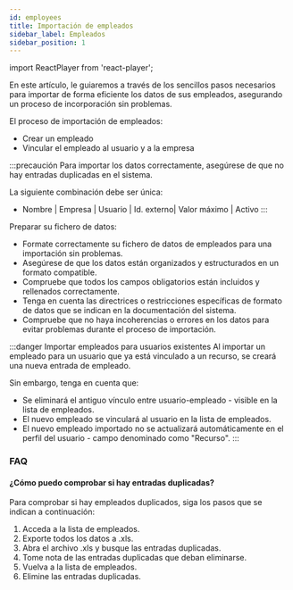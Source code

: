```yaml
---
id: employees  
title: Importación de empleados
sidebar_label: Empleados
sidebar_position: 1
---
```


import ReactPlayer from 'react-player';

En este artículo, le guiaremos a través de los sencillos pasos necesarios para importar de forma eficiente los datos de sus empleados, asegurando un proceso de incorporación sin problemas. 

El proceso de importación de empleados:
- Crear un empleado
- Vincular el empleado al usuario y a la empresa

<ReactPlayer controls muted url='/video/import-employee.mp4' />

:::precaución
Para importar los datos correctamente, asegúrese de que no hay entradas duplicadas en el sistema. 

La siguiente combinación debe ser única:
- Nombre | Empresa | Usuario | Id. externo| Valor máximo | Activo
:::

Preparar su fichero de datos:
- Formate correctamente su fichero de datos de empleados para una importación sin problemas.
- Asegúrese de que los datos están organizados y estructurados en un formato compatible.
- Compruebe que todos los campos obligatorios están incluidos y rellenados correctamente.
- Tenga en cuenta las directrices o restricciones específicas de formato de datos que se indican en la documentación del sistema.
- Compruebe que no haya incoherencias o errores en los datos para evitar problemas durante el proceso de importación.

:::danger Importar empleados para usuarios existentes
Al importar un empleado para un usuario que ya está vinculado a un recurso, se creará una nueva entrada de empleado. 

Sin embargo, tenga en cuenta que:
- Se eliminará el antiguo vínculo entre usuario-empleado - visible en la lista de empleados.
- El nuevo empleado se vinculará al usuario en la lista de empleados.
- El nuevo empleado importado no se actualizará automáticamente en el perfil del usuario - campo denominado como "Recurso".
:::

### FAQ

#### ¿Cómo puedo comprobar si hay entradas duplicadas?

Para comprobar si hay empleados duplicados, siga los pasos que se indican a continuación:
1. Acceda a la lista de empleados.
2. Exporte todos los datos a .xls.
3. Abra el archivo .xls y busque las entradas duplicadas.
4. Tome nota de las entradas duplicadas que deban eliminarse.
5. Vuelva a la lista de empleados.
6. Elimine las entradas duplicadas.
